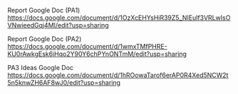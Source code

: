 Report Google Doc (PA1)
https://docs.google.com/document/d/1OzXcEHYsHiR39Z5_NIEulf3VRLwIsOVNwieedGqj4MI/edit?usp=sharing

Report Google Doc (PA2)
https://docs.google.com/document/d/1wmxTMfPHRE-KU0rAwkgEsk6iHqo2Y90Y6chPYnONTmM/edit?usp=sharing

PA3 Ideas Google Doc
https://docs.google.com/document/d/1hROowaTarof6erAP0R4Xed5NCW2t5n5knwZH6AF8wJ0/edit?usp=sharing

